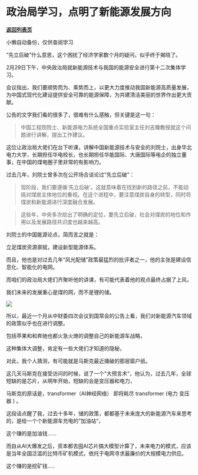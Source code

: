 # 政治局学习，点明了新能源发展方向

[**返回列表页**](/gzh/政事堂2019)

小懒自动备份，仅供查阅学习

”先立后破”什么意思，这个困扰了经济学家数个月的疑问，似乎终于揭晓了。  

2月29日下午，中央政治局就新能源技术与我国的能源安全进行第十二次集体学习。

会议指出，我们要顺势而为、乘势而上，以更大力度推动我国新能源高质量发展，为中国式现代化建设提供安全可靠的能源保障，为共建清洁美丽的世界作出更大贡献。

公告的文字我们看的很多了，很难有什么感触，但关键是这一句：

> 中国工程院院士、新能源电力系统全国重点实验室主任刘吉臻教授就这个问题进行讲解，提出工作建议。

这位让政治局大佬们在台下听课，讲解中国新能源技术与安全的刘院士，出身华北电力大学，长期担任华电校长，也长期担任华能国际、大唐国际等电企的独立董事，在中国的煤电圈子里非常的有影响力。

过去几年，刘院士曾多次在公开场合谈论过“先立后破”：

>
> 现阶段，我们要遵循‘先立后破’。这就意味着在找到新的路径之前，不能动摇对煤炭主体地位的重视。在这个进程中，要注意煤炭自身的转型，同时将煤炭和新能源进行深度融合发展。

> 这些年，中央多次给出了明确的定位，要先立后破，社会对煤炭的地位和作用以及发展路径共识度也越来越高。

刘院士的中国能源论点，简而言之就是：

立足煤炭资源禀赋，建设新型能源体系。

而且，他也是对过去几年“风光配储”政策最猛烈的批评者之一，他的主张是建设信息化、智能化的电网。

而咱们的政治局大佬们齐聚听他的讲课，有可能代表着他的观点最终占据了上风，

我们未来的发展重心是煤的网，而不是锂的储。

![](https://mmbiz.qpic.cn/mmbiz_jpg/rxhS23yu8cOXnE3AfQ6IFGGJic9BhmhLqGibcibQ9liauJCXqWgHHbicnXQ4b1c6Um1WOKmyn91XrCWToqRGGzGoqWQ/640?wx_fmt=jpeg&from;=appmsg&wxfrom;=5&wx;_lazy=1&wx;_co=1)

所以，最近一个月从中财委四次会议到国常会的公告上看，我们对新能源汽车领域的政策似乎也在进行调整。

包括苹果和和奔驰也都火急火燎的调整自己的新能源车战略，

这种集体大调整，肯定有一些大佬们才知道的隐秘，

对此，我个人猜测，有可能就是马斯克最近捅破的那层窗户纸。

这几天马斯克在接受访问的时候，说了一个"大预言术“，他认为，过去几年，全球短缺的是芯片，从明年开始，短缺的会是变压器和电力，

马斯克的原话是，transformer（AI神经网络） 即将耗尽 transformer (电力 变压器 ) 。

这段话点醒了我，过去十多年，储的政策，都都基于未来庞大的新能源汽车来思考的，是给一个个新能源车充电的”加油站“，

这个赚的是加油钱......

而自从AI大爆发之后，资本都去囤AI芯片搞大模型计算了，未来电力的模式，应该是当年全国泛滥的比特币矿机模式，依托于电网寻求最廉价的大规模电力供应。

这个赚的是挖矿钱.....

